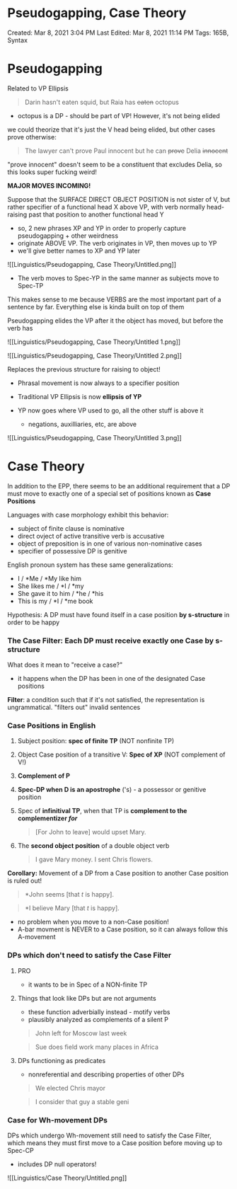 # Pseudogapping, Case Theory

Created: Mar 8, 2021 3:04 PM
Last Edited: Mar 8, 2021 11:14 PM
Tags: 165B, Syntax

# Pseudogapping

Related to VP Ellipsis

> Darin hasn't eaten squid, but Raia has ~~eaten~~ octopus

- octopus is a DP - should be part of VP! However, it's not being elided

we could theorize that it's just the V head being elided, but other cases prove otherwise:

> The lawyer can't prove Paul innocent but he can ~~prove~~ Delia ~~innocent~~

"prove innocent" doesn't seem to be a constituent that excludes Delia, so this looks super fucking weird!

**MAJOR MOVES INCOMING!**

Suppose that the SURFACE DIRECT OBJECT POSITION is not sister of V, but rather specifier of a functional head X above VP, with verb normally head-raising past that position to another functional head Y

- so, 2 new phrases XP and YP in order to properly capture pseudogapping + other weirdness
- originate ABOVE VP. The verb originates in VP, then moves up to YP
- we'll give better names to XP and YP later

![[Linguistics/Pseudogapping, Case Theory/Untitled.png]]

- The verb moves to Spec-YP in the same manner as subjects move to Spec-TP

This makes sense to me because VERBS are the most important part of a sentence by far. Everything else is kinda built on top of them

Pseudogapping elides the VP after it the object has moved, but before the verb has

![[Linguistics/Pseudogapping, Case Theory/Untitled 1.png]]

![[Linguistics/Pseudogapping, Case Theory/Untitled 2.png]]

Replaces the previous structure for raising to object!

- Phrasal movement is now always to a specifier position

- Traditional VP Ellipsis is now **ellipsis of YP**
- YP now goes where VP used to go, all the other stuff is above it
    - negations, auxilliaries, etc, are above

![[Linguistics/Pseudogapping, Case Theory/Untitled 3.png]]

# Case Theory

In addition to the EPP, there seems to be an additional requirement that a DP must move to exactly one of a special set of positions known as **Case Positions**

Languages with case morphology exhibit this behavior:

- subject of finite clause is nominative
- direct ovject of active transitive verb is accusative
- object of preposition is in one of various non-nominative cases
- specifier of possessive DP is genitive

English pronoun system has these same generalizations:

- I / *Me / *My like him
- She likes me / *I / *my
- She gave it to him / *he / *his
- This is my / *I / *me book

Hypothesis:
A DP must have found itself in a case position **by s-structure** in order to be happy

### The Case Filter: Each DP must receive exactly one Case by s-structure

What does it mean to "receive a case?"

- it happens when the DP has been in one of the designated Case positions

**Filter**: a condition such that if it's not satisfied, the representation is ungrammatical. "filters out" invalid sentences

### Case Positions in English

1. Subject position: **spec of finite TP** (NOT nonfinite TP)
2. Object Case position of a transitive V: **Spec of XP** (NOT complement of V!)
3. **Complement of P**
4. **Spec-DP when D is an apostrophe** ('s) - a possessor or genitive position
5. Spec of **infinitival TP**, when that TP is **complement to the complementizer *for***

    > [For John to leave] would upset Mary.

6. The **second object position** of a double object verb

    > I gave Mary money.         I sent Chris flowers.

**Corollary:** Movement of a DP from a Case position to another Case position is ruled out!

> *John seems [that *t* is happy].

> *I believe Mary [that *t* is happy].

- no problem when you move to a non-Case position!
- A-bar movment is NEVER to a Case position, so it can always follow this A-movement

### DPs which don't need to satisfy the Case Filter

1. PRO
    - it wants to be in Spec of a NON-finite TP
2. Things that look like DPs but are not arguments
    - these function adverbially instead - motify verbs
    - plausibly analyzed as complements of a silent P

    > John left for Moscow last week

    > Sue does field work many places in Africa

3. DPs functioning as predicates
    - nonreferential and describing properties of other DPs

    > We elected Chris mayor

    > I consider that guy a stable geni

### Case for Wh-movement DPs

DPs which undergo Wh-movement still need to satisfy the Case Filter, which means they must first move to a Case position before moving up to Spec-CP

- includes DP null operators!

![[Linguistics/Case Theory/Untitled.png]]